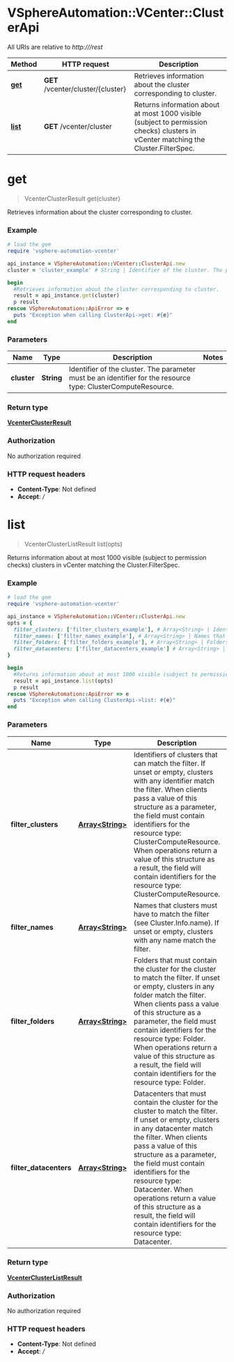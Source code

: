# VSphereAutomation::VCenter::ClusterApi

All URIs are relative to *http:///rest*

Method | HTTP request | Description
------------- | ------------- | -------------
[**get**](ClusterApi.md#get) | **GET** /vcenter/cluster/{cluster} | Retrieves information about the cluster corresponding to cluster.
[**list**](ClusterApi.md#list) | **GET** /vcenter/cluster | Returns information about at most 1000 visible (subject to permission checks) clusters in vCenter matching the Cluster.FilterSpec.


# **get**
> VcenterClusterResult get(cluster)

Retrieves information about the cluster corresponding to cluster.

### Example
```ruby
# load the gem
require 'vsphere-automation-vcenter'

api_instance = VSphereAutomation::VCenter::ClusterApi.new
cluster = 'cluster_example' # String | Identifier of the cluster. The parameter must be an identifier for the resource type: ClusterComputeResource.

begin
  #Retrieves information about the cluster corresponding to cluster.
  result = api_instance.get(cluster)
  p result
rescue VSphereAutomation::ApiError => e
  puts "Exception when calling ClusterApi->get: #{e}"
end
```

### Parameters

Name | Type | Description  | Notes
------------- | ------------- | ------------- | -------------
 **cluster** | **String**| Identifier of the cluster. The parameter must be an identifier for the resource type: ClusterComputeResource. | 

### Return type

[**VcenterClusterResult**](VcenterClusterResult.md)

### Authorization

No authorization required

### HTTP request headers

 - **Content-Type**: Not defined
 - **Accept**: */*



# **list**
> VcenterClusterListResult list(opts)

Returns information about at most 1000 visible (subject to permission checks) clusters in vCenter matching the Cluster.FilterSpec.

### Example
```ruby
# load the gem
require 'vsphere-automation-vcenter'

api_instance = VSphereAutomation::VCenter::ClusterApi.new
opts = {
  filter_clusters: ['filter_clusters_example'], # Array<String> | Identifiers of clusters that can match the filter. If unset or empty, clusters with any identifier match the filter. When clients pass a value of this structure as a parameter, the field must contain identifiers for the resource type: ClusterComputeResource. When operations return a value of this structure as a result, the field will contain identifiers for the resource type: ClusterComputeResource.
  filter_names: ['filter_names_example'], # Array<String> | Names that clusters must have to match the filter (see Cluster.Info.name). If unset or empty, clusters with any name match the filter.
  filter_folders: ['filter_folders_example'], # Array<String> | Folders that must contain the cluster for the cluster to match the filter. If unset or empty, clusters in any folder match the filter. When clients pass a value of this structure as a parameter, the field must contain identifiers for the resource type: Folder. When operations return a value of this structure as a result, the field will contain identifiers for the resource type: Folder.
  filter_datacenters: ['filter_datacenters_example'] # Array<String> | Datacenters that must contain the cluster for the cluster to match the filter. If unset or empty, clusters in any datacenter match the filter. When clients pass a value of this structure as a parameter, the field must contain identifiers for the resource type: Datacenter. When operations return a value of this structure as a result, the field will contain identifiers for the resource type: Datacenter.
}

begin
  #Returns information about at most 1000 visible (subject to permission checks) clusters in vCenter matching the Cluster.FilterSpec.
  result = api_instance.list(opts)
  p result
rescue VSphereAutomation::ApiError => e
  puts "Exception when calling ClusterApi->list: #{e}"
end
```

### Parameters

Name | Type | Description  | Notes
------------- | ------------- | ------------- | -------------
 **filter_clusters** | [**Array&lt;String&gt;**](String.md)| Identifiers of clusters that can match the filter. If unset or empty, clusters with any identifier match the filter. When clients pass a value of this structure as a parameter, the field must contain identifiers for the resource type: ClusterComputeResource. When operations return a value of this structure as a result, the field will contain identifiers for the resource type: ClusterComputeResource. | [optional] 
 **filter_names** | [**Array&lt;String&gt;**](String.md)| Names that clusters must have to match the filter (see Cluster.Info.name). If unset or empty, clusters with any name match the filter. | [optional] 
 **filter_folders** | [**Array&lt;String&gt;**](String.md)| Folders that must contain the cluster for the cluster to match the filter. If unset or empty, clusters in any folder match the filter. When clients pass a value of this structure as a parameter, the field must contain identifiers for the resource type: Folder. When operations return a value of this structure as a result, the field will contain identifiers for the resource type: Folder. | [optional] 
 **filter_datacenters** | [**Array&lt;String&gt;**](String.md)| Datacenters that must contain the cluster for the cluster to match the filter. If unset or empty, clusters in any datacenter match the filter. When clients pass a value of this structure as a parameter, the field must contain identifiers for the resource type: Datacenter. When operations return a value of this structure as a result, the field will contain identifiers for the resource type: Datacenter. | [optional] 

### Return type

[**VcenterClusterListResult**](VcenterClusterListResult.md)

### Authorization

No authorization required

### HTTP request headers

 - **Content-Type**: Not defined
 - **Accept**: */*



